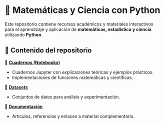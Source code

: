 # 📘 Matemáticas y Ciencia con Python

Este repositorio contiene recursos académicos y materiales interactivos para el aprendizaje y aplicación de **matemáticas, estadística y ciencia** utilizando **Python**.

## 📌 Contenido del repositorio

📂 [**Cuadernos (Notebooks)**](https://github.com/eduardoleon9010/matematicas/tree/main/cuadernos(Notebooks))  
- Cuadernos Jupyter con explicaciones teóricas y ejemplos prácticos.  
- Implementaciones de funciones matemáticas y científicas.  

📂 [**Datasets**](https://github.com/eduardoleon9010/matematicas/tree/main/Conjuntos_de_datos)
- Conjuntos de datos para análisis y experimentación.  

📂 [**Documentación**]()
- Artículos, referencias y enlaces a material complementario.  


